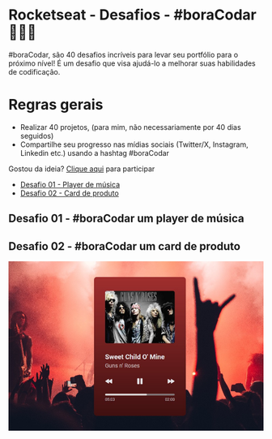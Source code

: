 # Rocketseat - Desafios - #boraCodar 👩🏻‍💻

#boraCodar, são 40 desafios incríveis para levar seu portfólio para o próximo nível! É um desafio que visa ajudá-lo a melhorar suas habilidades de codificação.

# Regras gerais

- Realizar 40 projetos, (para mim, não necessariamente por 40 dias seguidos)
- Compartilhe seu progresso nas mídias sociais (Twitter/X, Instagram, Linkedin etc.) usando a hashtag #boraCodar

Gostou da ideia?
[Clique aqui](https://www.rocketseat.com.br/boracodar/desafios-anteriores) para participar

- [Desafio 01 - Player de música](#day01)
- [Desafio 02 - Card de produto](#day02)

## Desafio 01 - #boraCodar um player de música <a name="day01"></a>

## Desafio 02 - #boraCodar um card de produto <a name="day02"></a>

![Player de músicas](./projects/player-de-musica/img-player-readme.jpeg)

<!-- ![Player de músicas](./projects/card-de-produto/) -->
